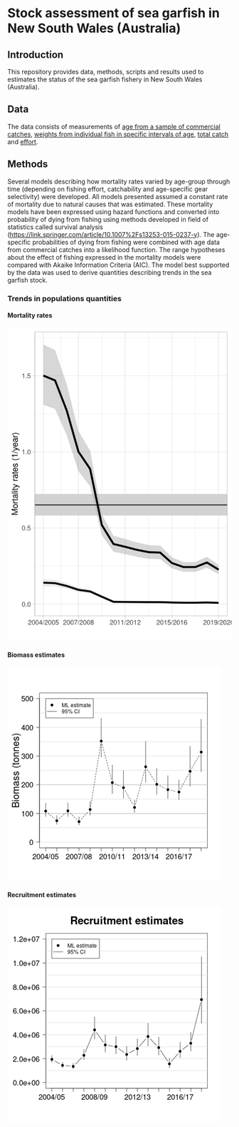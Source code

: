 # Stock assessment of sea garfish in New South Wales (Australia)

## Introduction

This repository provides data, methods, scripts and results used to estimates the status of the sea garfish fishery in New South Wales (Australia).

## Data
The data consists of measurements of [age from a sample of commercial catches](Data/GarfishAgeData.csv), [weights from individual fish in specific intervals of age](Data/GarfishWeightAtAge.csv), [total catch](Data/GarfishCatchData.csv) and [effort](Data/GarfishEffortData.csv).

## Methods

Several models describing how mortality rates varied by age-group through time (depending on fishing effort, catchability and age-specific gear selectivity) were developed. All models presented assumed a constant rate of mortality due to natural causes that was estimated. These mortality models have been expressed using hazard functions and converted into probability of dying from fishing using methods developed in field of statistics called survival analysis (https://link.springer.com/article/10.1007%2Fs13253-015-0237-y). The age-specific probabilities of dying from fishing were combined with age data from commercial catches into a likelihood function. The range hypotheses about the effect of fishing expressed in the mortality models were compared with Akaike Information Criteria (AIC). The model best supported by the data was used to derive quantities describing trends in the sea garfish stock.

### Trends in populations quantities

#### Mortality rates
![alt text](https://github.com/mkienzle/NSW-sea-garfish-stock-assessment/blob/master/Script/Results/Graphics/Mod2-MortalityEstimates.png)

#### Biomass estimates
![alt text](https://github.com/mkienzle/NSW-sea-garfish-stock-assessment/blob/master/Script/Results/Graphics/EstimateOfBiomass.png)

#### Recruitment estimates
![alt text](https://github.com/mkienzle/NSW-sea-garfish-stock-assessment/blob/master/Script/Results/Graphics/EstimateOfRecruitment.png)

